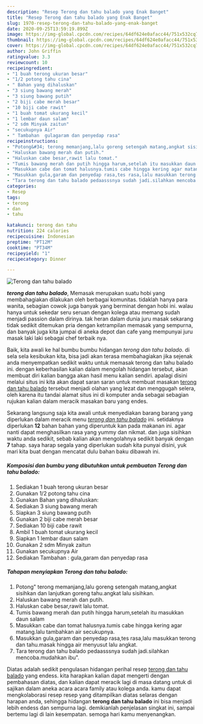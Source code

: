 ```yaml
---
description: "Resep Terong dan tahu balado yang Enak Banget"
title: "Resep Terong dan tahu balado yang Enak Banget"
slug: 1970-resep-terong-dan-tahu-balado-yang-enak-banget
date: 2020-09-25T13:59:19.899Z
image: https://img-global.cpcdn.com/recipes/64df624e0afacc44/751x532cq70/terong-dan-tahu-balado-foto-resep-utama.jpg
thumbnail: https://img-global.cpcdn.com/recipes/64df624e0afacc44/751x532cq70/terong-dan-tahu-balado-foto-resep-utama.jpg
cover: https://img-global.cpcdn.com/recipes/64df624e0afacc44/751x532cq70/terong-dan-tahu-balado-foto-resep-utama.jpg
author: John Griffin
ratingvalue: 3.3
reviewcount: 10
recipeingredient:
- "1 buah terong ukuran besar"
- "1/2 potong tahu cina"
- " Bahan yang dihaluskan"
- "3 siung bawang merah"
- "3 siung bawang putih"
- "2 biji cabe merah besar"
- "10 biji cabe rawit"
- "1 buah tomat ukurang kecil"
- "1 lembar daun salam"
- "2 sdm Minyak zaitun"
- "secukupnya Air"
- " Tambahan  gulagaram dan penyedap rasa"
recipeinstructions:
- "Potong&#34; terong memanjang,lalu goreng setengah matang,angkat sisihkan dan lanjutkan goreng tahu.angkat lalu sisihkan."
- "Haluskan bawang merah dan putih."
- "Haluskan cabe besar,rawit lalu tomat."
- "Tumis bawang merah dan putih hingga harum,setelah itu masukkan daun salam"
- "Masukkan cabe dan tomat halusnya.tumis cabe hingga kering agar matang.lalu tambahkan air secukupnya."
- "Masukkan gula,garam dan penyedap rasa,tes rasa,lalu masukkan terong dan tahu.masak hingga air menyusut lalu angkat."
- "Tara terong dan tahu balado pedaasssnya sudah jadi.silahkan mencoba.mudahkan ibu&#34;."
categories:
- Resep
tags:
- terong
- dan
- tahu

katakunci: terong dan tahu 
nutrition: 224 calories
recipecuisine: Indonesian
preptime: "PT12M"
cooktime: "PT34M"
recipeyield: "1"
recipecategory: Dinner

---
```



![Terong dan tahu balado](https://img-global.cpcdn.com/recipes/64df624e0afacc44/751x532cq70/terong-dan-tahu-balado-foto-resep-utama.jpg)

<b><i>terong dan tahu balado</i></b>, Memasak merupakan suatu hobi yang membahagiakan dilakukan oleh berbagai komunitas. tidaklah hanya para wanita, sebagian cowok juga banyak yang berminat dengan hobi ini. walau hanya untuk sekedar seru seruan dengan kolega atau memang sudah menjadi passion dalam dirinya. tak heran dalam dunia juru masak sekarang tidak sedikit ditemukan pria dengan ketrampilan memasak yang sempurna, dan banyak juga kita jumpai di aneka depot dan cafe yang mempunyai juru masak laki laki sebagai chef terbaik nya.

Baik, kita awali ke hal bumbu bumbu hidangan <i>terong dan tahu balado</i>. di sela sela kesibukan kita, bisa jadi akan terasa membahagiakan jika sejenak anda menyempatkan sedikit waktu untuk memasak terong dan tahu balado ini. dengan keberhasilan kalian dalam mengolah hidangan tersebut, akan membuat diri kalian bangga akan hasil menu kalian sendiri. apalagi disini melalui situs ini kita akan dapat saran saran untuk membuat masakan <u>terong dan tahu balado</u> tersebut menjadi olahan yang lezat dan menggugah selera, oleh karena itu tandai alamat situs ini di komputer anda sebagai sebagian rujukan kalian dalam meracik masakan baru yang endes.




Sekarang langsung saja kita awali untuk menyediakan barang barang yang diperlukan dalam meracik menu <u><i>terong dan tahu balado</i></u> ini. setidaknya diperlukan <b>12</b> bahan bahan yang diperuntuk kan pada makanan ini. agar nanti dapat menghasilkan rasa yang yummy dan nikmat. dan juga sisihkan waktu anda sedikit, sebab kalian akan mengolahnya sedikit banyak dengan <b>7</b> tahap. saya harap segala yang diperlukan sudah kita punyai disini, yuk mari kita buat dengan mencatat dulu bahan baku dibawah ini.

<!--inarticleads1-->

##### Komposisi dan bumbu yang dibutuhkan untuk pembuatan Terong dan tahu balado:

1. Sediakan 1 buah terong ukuran besar
1. Gunakan 1/2 potong tahu cina
1. Gunakan  Bahan yang dihaluskan:
1. Sediakan 3 siung bawang merah
1. Siapkan 3 siung bawang putih
1. Gunakan 2 biji cabe merah besar
1. Sediakan 10 biji cabe rawit
1. Ambil 1 buah tomat ukurang kecil
1. Siapkan 1 lembar daun salam
1. Gunakan 2 sdm Minyak zaitun
1. Gunakan secukupnya Air
1. Sediakan  Tambahan : gula,garam dan penyedap rasa




<!--inarticleads2-->

##### Tahapan menyiapkan Terong dan tahu balado:

1. Potong&#34; terong memanjang,lalu goreng setengah matang,angkat sisihkan dan lanjutkan goreng tahu.angkat lalu sisihkan.
1. Haluskan bawang merah dan putih.
1. Haluskan cabe besar,rawit lalu tomat.
1. Tumis bawang merah dan putih hingga harum,setelah itu masukkan daun salam
1. Masukkan cabe dan tomat halusnya.tumis cabe hingga kering agar matang.lalu tambahkan air secukupnya.
1. Masukkan gula,garam dan penyedap rasa,tes rasa,lalu masukkan terong dan tahu.masak hingga air menyusut lalu angkat.
1. Tara terong dan tahu balado pedaasssnya sudah jadi.silahkan mencoba.mudahkan ibu&#34;.




Diatas adalah sedikit pengulasan hidangan perihal resep <u>terong dan tahu balado</u> yang endess. kita harapkan kalian dapat mengerti dengan pembahasan diatas, dan kalian dapat meracik lagi di masa datang untuk di sajikan dalam aneka acara acara family atau kolega anda. kamu dapat mengkolaborasi resep resep yang ditampilkan diatas selaras dengan harapan anda, sehingga hidangan <b>terong dan tahu balado</b> ini bisa menjadi lebih endess dan sempurna lagi. demikianlah penjelasan singkat ini, sampai bertemu lagi di lain kesempatan. semoga hari kamu menyenangkan.
